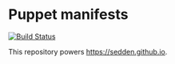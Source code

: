 # Puppet manifests

[![Build Status](https://travis-ci.org/sedden/djingo-manifests.svg?branch=master)](https://travis-ci.org/sedden/djingo-manifests)

This repository powers <https://sedden.github.io>.
